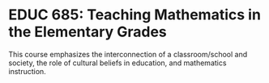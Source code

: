 # EDUC 685: Teaching Mathematics in the Elementary Grades

This course emphasizes the interconnection of a classroom/school and society, the role of cultural beliefs in education, and mathematics instruction.